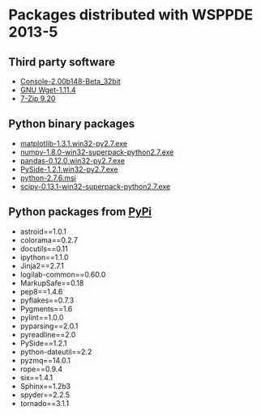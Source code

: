 # Packages distributed with WSPPDE 2013-5

## Third party software
- [Console-2.00b148-Beta_32bit](http://sourceforge.net/projects/console/files/)
- [GNU Wget-1.11.4](http://www.gnu.org/software/wget/)
- [7-Zip 9.20](http://www.7-zip.org/)

## Python binary packages
- [matplotlib-1.3.1.win32-py2.7.exe](http://sourceforge.net/projects/matplotlib/files/matplotlib/)
- [numpy-1.8.0-win32-superpack-python2.7.exe](http://sourceforge.net/projects/numpy/files/NumPy/)
- [pandas-0.12.0.win32-py2.7.exe](http://pypi.python.org/pypi/pandas#downloads)
- [PySide-1.2.1.win32-py2.7.exe](http://download.qt-project.org/official_releases/pyside/)
- [python-2.7.6.msi](http://python.org/download/)
- [scipy-0.13.1-win32-superpack-python2.7.exe](http://sourceforge.net/projects/scipy/files/scipy/)

## Python packages from [PyPi](http://pypi.python.org/pypi)
- astroid==1.0.1
- colorama==0.2.7
- docutils==0.11
- ipython==1.1.0
- Jinja2==2.7.1
- logilab-common==0.60.0
- MarkupSafe==0.18
- pep8==1.4.6
- pyflakes==0.7.3
- Pygments==1.6
- pylint==1.0.0
- pyparsing==2.0.1
- pyreadline==2.0
- PySide==1.2.1
- python-dateutil==2.2
- pyzmq==14.0.1
- rope==0.9.4
- six==1.4.1
- Sphinx==1.2b3
- spyder==2.2.5
- tornado==3.1.1
